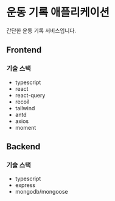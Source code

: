 # 운동 기록 애플리케이션

간단한 운동 기록 서비스입니다.

## Frontend

### 기술 스택

- typescript
- react
- react-query
- recoil
- tailwind
- antd
- axios
- moment

## Backend

### 기술 스택

- typescript
- express
- mongodb/mongoose
